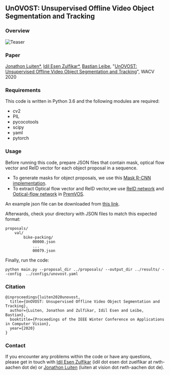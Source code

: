 ## **UnOVOST: Unsupervised Offline Video Object Segmentation and Tracking**

### Overview
![Teaser](images/teaser.jpg#overview)

### Paper
[Jonathon Luiten*](https://www.vision.rwth-aachen.de/person/216/), [Idil Esen Zulfikar*](https://www.vision.rwth-aachen.de/person/245/), [Bastian Leibe](https://www.vision.rwth-aachen.de/person/1/), "[UnOVOST: Unsupervised Offline Video Object Segmentation and Tracking](https://arxiv.org/abs/2001.05425)", WACV 2020

### Requirements

This code is written in Python 3.6 and the following modules are required:
- cv2
- PIL
- pycocotools
- scipy
- yaml
- pytorch

### Usage

Before running this code, prepare JSON files that contain mask, optical flow vector and ReID vector for each object proposal in a sequence.
- To generate masks for object proposals, we use this [Mask R-CNN implementation](https://github.com/tensorpack/tensorpack/tree/master/examples/FasterRCNN).
- To extract Optical flow vector and ReID vector,we use [ReID network](https://github.com/JonathonLuiten/PReMVOS/tree/master/code) and [Optical-flow network](https://github.com/JonathonLuiten/PReMVOS/tree/master/code/optical_flow_net-PWC-Net) in [PremVOS](https://github.com/JonathonLuiten/PReMVOS).

An example json file can be downloaded from [this link](https://drive.google.com/file/d/1XdVZacEWJgh1ZfovAtg0NQXlSKu4jMUP/view?usp=sharing).

Afterwards, check your directory with JSON files to match this expected format:
    
    proposals/
        val/
            bike-packing/
                00000.json
                ...
                00079.json
                

Finally, run the code:
    
    python main.py --proposal_dir ../proposals/ --output_dir ../results/ --config  ../configs/unovost.yaml  
    

### Citation
```
@inproceedings{luiten2020unovost,
  title={UnOVOST: Unsupervised Offline Video Object Segmentation and Tracking},
  author={Luiten, Jonathon and Zulfikar, Idil Esen and Leibe, Bastian},
  booktitle={Proceedings of the IEEE Winter Conference on Applications in Computer Vision},
  year={2020}
}
```

### Contact
If you encounter any problems within the code or have any questions, please get in touch with [Idil Esen Zulfikar](https://www.vision.rwth-aachen.de/person/245/) (idil dot esen dot zuelfikar at rwth-aachen dot de) or [Jonathon Luiten](https://www.vision.rwth-aachen.de/person/216/)  (luiten at vision dot rwth-aachen dot de).
